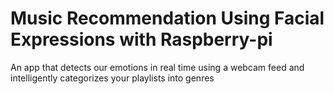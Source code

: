 # Music Recommendation Using Facial Expressions with Raspberry-pi
An app that detects our emotions in real time using a webcam  feed and intelligently categorizes your playlists into genres
